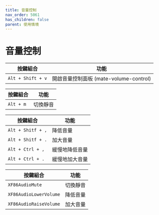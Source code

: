 ```yaml
---
title: 音量控制
nav_order: 5061
has_children: false
parent: 使用情境
---
```



# 音量控制


| 按鍵組合 | 功能 |
| --- | --- |
| `Alt + Shift + v` | 開啟音量控制面板 (mate-volume-control) |


| 按鍵組合 | 功能 |
| --- | --- |
| `Alt + m` | 切換靜音 |


| 按鍵組合 | 功能 |
| --- | --- |
| `Alt + Shitf + ,` | 降低音量 |
| `Alt + Shitf + .` | 加大音量 |
| `Alt + Ctrl + ,` | 緩慢地降低音量 |
| `Alt + Ctrl + .` | 緩慢地加大音量 |



| 按鍵組合 | 功能 |
| --- | --- |
| `XF86AudioMute` | 切換靜音 |
| `XF86AudioLowerVolume` | 降低音量 |
| `XF86AudioRaiseVolume` | 加大音量 |
